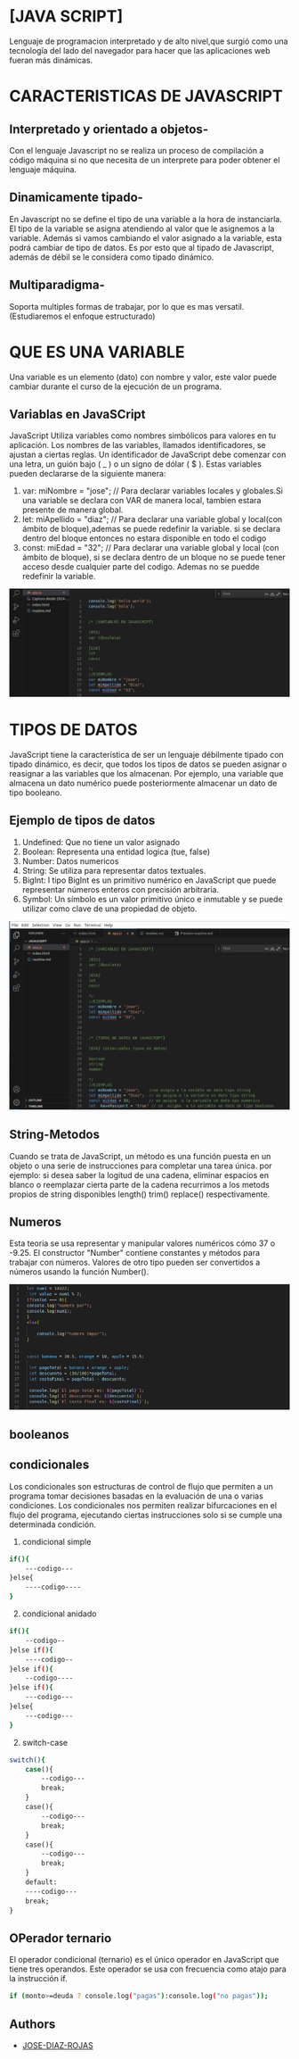 # [JAVA SCRIPT]
Lenguaje de programacion interpretado y de alto nivel,que surgió como una tecnología del lado del navegador para hacer que las aplicaciones web fueran más dinámicas.
# CARACTERISTICAS DE JAVASCRIPT
## Interpretado y orientado a objetos- 
Con el lenguaje Javascript no se realiza un proceso de compilación a código máquina si no que necesita de un interprete para poder obtener el lenguaje máquina. 
## Dinamicamente tipado- 
En Javascript no se define el tipo de una variable a la hora de instanciarla. El tipo de la variable se asigna atendiendo al valor que le asignemos a la variable. Además si vamos cambiando el valor asignado a la variable, esta podrá cambiar de tipo de datos. Es por esto que al tipado de Javascript, además de débil se le considera como tipado dinámico. 
## Multiparadigma- 
Soporta multiples formas de trabajar, por lo que es mas versatil.(Estudiaremos  el enfoque estructurado)

# QUE ES UNA VARIABLE
Una variable es un elemento (dato) con nombre y valor, este valor puede cambiar durante el curso de la ejecución de un programa. 
## Variablas en JavaSCript
JavaScript Utiliza variables como nombres simbólicos para valores en tu aplicación. Los nombres de las variables, llamados identificadores, se ajustan a ciertas reglas. Un identificador de JavaScript debe comenzar con una letra, un guión bajo ( _ ) o un signo de dólar ( $ ).
Estas variables pueden  declararse de la siguiente manera:

1. var: miNombre = "jose";  // Para declarar variables locales y globales.Si  una variable se declara con  VAR de manera local, tambien estara presente de manera global.               
2. let: miApellido = "diaz"; // Para declarar una variable global y local(con ámbito de bloque),ademas se puede redefinir la variable. si se declara dentro del bloque entonces no estara disponible en todo el codigo
3. const: miEdad = "32";    // Para declarar una variable  global y local (con ámbito de bloque), si se declara dentro de un bloque no se puede tener acceso desde cualquier parte del codigo. Ademas no se puedde redefinir la variable.

![alt text](<Captura desde 2024-05-13 17-25-05.png>)



# TIPOS DE DATOS
JavaScript tiene la característica de ser un lenguaje débilmente tipado con tipado dinámico, es decir, que todos los tipos de datos se pueden asignar o reasignar a las variables que los almacenan. Por ejemplo, una variable que almacena un dato numérico puede posteriormente almacenar un dato de tipo booleano.
## Ejemplo de tipos de datos
1. Undefined: Que no tiene un valor asignado
2. Boolean: Representa una entidad logica (tue, false)
3. Number: Datos numericos
4. String:  Se utiliza para representar datos textuales. 
5. BigInt: l tipo BigInt es un primitivo numérico en JavaScript que puede representar números enteros con precisión arbitraria. 
6. Symbol: Un símbolo es un valor primitivo único e inmutable y se puede utilizar como clave de una propiedad de objeto.

![alt text](<Captura desde 2024-05-13 17-23-43.png>)



## String-Metodos
Cuando se trata de JavaScript, un método es una función puesta en un objeto o una serie de instrucciones para completar una tarea única. por ejemplo: si desea saber la logitud de una cadena, eliminar espacios en blanco o reemplazar cierta parte de la cadena recurrimos a los metods propios de string disponibles length() trim() replace() respectivamente.


## Numeros
Esta teoria se usa representar y manipular valores numéricos cómo 37 o -9.25. El constructor "Number" contiene constantes y métodos para trabajar con números. Valores de otro tipo pueden ser convertidos a números usando la función Number().

![alt text](<Captura desde 2024-05-15 17-49-32.png>)

## booleanos
## condicionales
Los condicionales son estructuras de control de flujo que permiten a un programa tomar decisiones basadas en la evaluación de una o varias condiciones.
Los condicionales nos permiten realizar bifurcaciones en el flujo del programa, ejecutando ciertas instrucciones solo si se cumple una determinada condición.

1. condicional simple  

```bash
if(){
    ---codigo---
}else{
    ----codigo----
}
```

2. condicional anidado 
```bash
if(){
    --codigo--
}else if(){
    ----codigo--
}else if(){
    --codigo----
}else if(){
    ---codigo---
}else{
    ---codigo---
}
```
2. switch-case   
```bash
switch(){
    case(){
        --codigo---
        break;
    }
    case(){
        --codigo---
        break;
    }
    case(){
        --codigo---
        break;
    }
    default:
    ----codigo---
    break;
}
```

## OPerador ternario
El operador condicional (ternario) es el único operador en JavaScript que tiene tres operandos. Este operador se usa con frecuencia como atajo para la instrucción if.
```bash
if (monto>=deuda ? console.log("pagas"):console.log("no pagas"));
```
## Authors

- [JOSE-DIAZ-ROJAS](https://github.com/JOSE-DIAZ-ROJAS/)